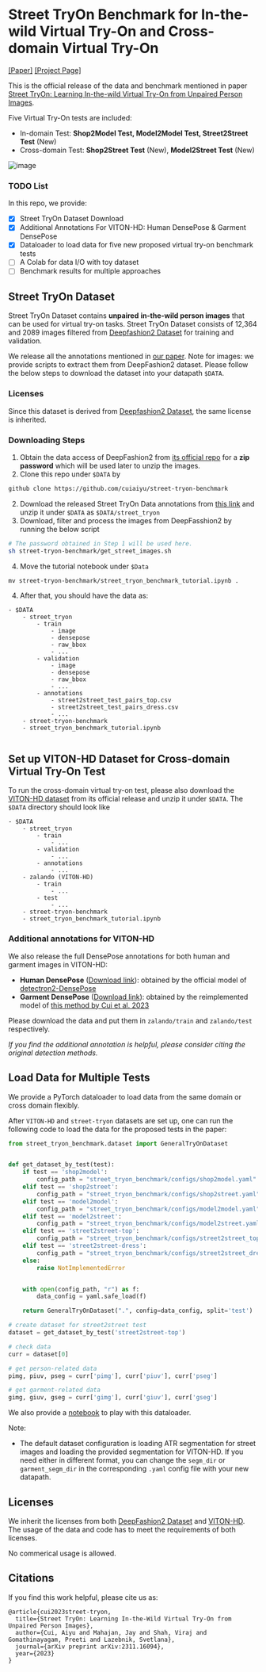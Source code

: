 # Street TryOn Benchmark for In-the-wild Virtual Try-On and Cross-domain Virtual Try-On
[\[Paper\]](https://arxiv.org/pdf/2311.16094.pdf) 
[\[Project Page\]](https://cuiaiyu.github.io/StreetTryOn/)

This is the official release of the data and benchmark mentioned in paper [Street TryOn: Learning In-the-wild Virtual Try-On from Unpaired Person Images](https://arxiv.org/pdf/2311.16094.pdf).

Five Virtual Try-On tests are included:
- In-domain Test: __Shop2Model Test, Model2Model Test, Street2Street Test__ (New)
- Cross-domain Test: __Shop2Street Test__ (New), __Model2Street Test__ (New)
    
![image](cover_images/teaser_right.png)

### TODO List
In this repo, we provide:
- [x] Street TryOn Dataset Download
- [x] Additional Annotations For VITON-HD: Human DensePose & Garment DensePose
- [x] Dataloader to load data for five new proposed virtual try-on benchmark tests
- [ ] A Colab for data I/O with toy dataset
- [ ] Benchmark results for multiple approaches

## Street TryOn Dataset
Street TryOn Dataset contains __unpaired__ __in-the-wild person images__ that can be used for virtual try-on tasks. Street TryOn Dataset consists of 12,364 and 2089 images filtered from [Deepfashion2 Dataset](https://github.com/switchablenorms/DeepFashion2) for training and validation.


We release all the annotations mentioned in [our paper](https://arxiv.org/pdf/2311.16094.pdf). Note for images: we provide scripts to extract them from DeepFashion2 dataset. Please follow the below steps to download the dataset into your datapath `$DATA`. 

### Licenses
Since this dataset is derived from  [Deepfashion2 Dataset](https://github.com/switchablenorms/DeepFashion2), the same license is inherited.

### Downloading Steps
1. Obtain the data access of DeepFashion2 from [its official repo](https://github.com/switchablenorms/DeepFashion2#download-the-data) for a __zip password__ which will be used later to unzip the images.
2. Clone this repo under `$DATA` by 
```sh
github clone https://github.com/cuiaiyu/street-tryon-benchmark
 ```
2. Download the released Street TryOn Data annotations from [this link](https://drive.google.com/drive/folders/1IxcCiG4FID1uRoMdm2wSapfNsYBCPXDH?usp=sharing) and unzip it under `$DATA` as `$DATA/street_tryon`
3. Download, filter and process the images from DeepFasshion2 by running the below script 
```sh
# The password obtained in Step 1 will be used here.
sh street-tryon-benchmark/get_street_images.sh
```
4. Move the tutorial notebook under `$Data`
```
mv street-tryon-benchmark/street_tryon_benchmark_tutorial.ipynb .
```



4. After that, you should have the data as:
```
- $DATA
    - street_tryon
        - train
            - image
            - densepose
            - raw_bbox
            - ...
        - validation
            - image
            - densepose
            - raw_bbox
            - ...
        - annotations
            - street2street_test_pairs_top.csv
            - street2street_test_pairs_dress.csv
            - ...
    - street-tryon-benchmark
    - street_tryon_benchmark_tutorial.ipynb
        
```

## Set up VITON-HD Dataset for Cross-domain Virtual Try-On Test
To run the cross-domain virtual try-on test, please also download the [VITON-HD dataset](https://github.com/shadow2496/VITON-HD#dataset) from its official release and unzip it under `$DATA`. The `$DATA` directory should look like
```
- $DATA
    - street_tryon
        - train
            - ...
        - validation
            - ...
        - annotations
            - ...
    - zalando (VITON-HD)
        - train
            - ...
        - test
            - ...
    - street-tryon-benchmark
    - street_tryon_benchmark_tutorial.ipynb
```
### Additional annotations for VITON-HD

We also release the full DensePose annotations for both human and garment images in VITON-HD:
- __Human DensePose__ ([Download link](https://drive.google.com/drive/folders/1Ha_Xzl9QZ22hx_1kQ-DymPrNYYtWhg0U?usp=sharing)): obtained by the official model of [detectron2-DensePose](https://github.com/facebookresearch/detectron2/blob/main/projects/DensePose/doc/GETTING_STARTED.md)
- __Garment DensePose__ ([Download link](https://drive.google.com/drive/folders/1Ha_Xzl9QZ22hx_1kQ-DymPrNYYtWhg0U?usp=sharing)): obtained by the reimplemented model of [this method by Cui et al. 2023](https://arxiv.org/abs/2303.17688)

Please download the data and put them in `zalando/train` and `zalando/test` respectively.

*If you find the additional annotation is helpful, please consider citing the original detection methods.*


## Load Data for Multiple Tests
We provide a PyTorch dataloader to load data from the same domain or cross domain flexibly. 

After `VITON-HD` and `street-tryon` datasets are set up, one can run the following code to load the data for the proposed tests in the paper:


```python
from street_tryon_benchmark.dataset import GeneralTryOnDataset


def get_dataset_by_test(test):
    if test == 'shop2model':
        config_path = "street_tryon_benchmark/configs/shop2model.yaml"
    elif test == 'shop2street':
        config_path = "street_tryon_benchmark/configs/shop2street.yaml"
    elif test == 'model2model':
        config_path = "street_tryon_benchmark/configs/model2model.yaml"
    elif test == 'model2street':
        config_path = "street_tryon_benchmark/configs/model2street.yaml"
    elif test == 'street2street-top':
        config_path = "street_tryon_benchmark/configs/street2street_top.yaml"
    elif test == 'street2street-dress':
        config_path = "street_tryon_benchmark/configs/street2street_dress.yaml"
    else:
        raise NotImplementedError


    with open(config_path, "r") as f:
        data_config = yaml.safe_load(f)

    return GeneralTryOnDataset(".", config=data_config, split='test')

# create dataset for street2street test
dataset = get_dataset_by_test('street2street-top')

# check data
curr = dataset[0]

# get person-related data
pimg, piuv, pseg = curr['pimg'], curr['piuv'], curr['pseg']

# get garment-related data
gimg, giuv, gseg = curr['gimg'], curr['giuv'], curr['gseg']
```

We also provide a [notebook](street_tryon_benchmark_tutorial.ipynb) to play with this dataloader.

Note:
- The default dataset configuration is loading ATR segmentation for street images and loading the provided segmentation for VITON-HD. If you need either in different format, you can change the `segm_dir` or `garment_segm_dir` in the corresponding ``.yaml`` config file with your new datapath.

## Licenses
We inherit the licenses from both [DeepFashion2 Dataset](https://github.com/switchablenorms/DeepFashion2) and [VITON-HD](https://github.com/shadow2496/VITON-HD#license). The usage of the data and code has to meet the requirements of both licenses.

No commerical usage is allowed.

## Citations
If you find this work helpful, please cite us as:
```
@article{cui2023street-tryon,
  title={Street TryOn: Learning In-the-Wild Virtual Try-On from Unpaired Person Images},
  author={Cui, Aiyu and Mahajan, Jay and Shah, Viraj and Gomathinayagam, Preeti and Lazebnik, Svetlana},
  journal={arXiv preprint arXiv:2311.16094},
  year={2023}
}
```